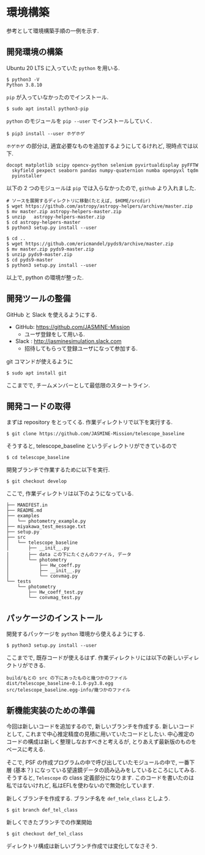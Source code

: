 # 環境構築
参考として環境構築手順の一例を示す.


## 開発環境の構築
Ubuntu 20 LTS に入っていた `python` を用いる.

``` console
$ python3 -V
Python 3.8.10
```


`pip` が入っていなかったのでインストール.

``` console
$ sudo apt install python3-pip
```

`python` のモジュールを `pip --user` でインストールしていく.

``` console
$ pip3 install --user ホゲホゲ
```
`ホゲホゲ` の部分は, 適宜必要なものを追加するようにしてるけれど, 現時点では以下.

```
docopt matplotlib scipy opencv-python selenium pyvirtualdisplay pyFFTW
  skyfield pexpect seaborn pandas numpy-quaternion numba openpyxl tqdm
  pyinstaller
```

以下の 2 つのモジュールは `pip` では入らなかったので, `github` より入れました.

``` console
# ソースを展開するディレクトリに移動(たとえば, $HOME/srcdir)
$ wget https://github.com/astropy/astropy-helpers/archive/master.zip
$ mv master.zip astropy-helpers-master.zip
$ unzip   astropy-helpers-master.zip
$ cd astropy-helpers-master
$ python3 setup.py install --user

$ cd ..
$ wget https://github.com/ericmandel/pyds9/archive/master.zip
$ mv master.zip pyds9-master.zip
$ unzip pyds9-master.zip
$ cd pyds9-master
$ python3 setup.py install --user
```

以上で, python の環境が整った.


## 開発ツールの整備
GitHub と Slack を使えるようにする.

- GitHub:  https://github.com/JASMINE-Mission
    - ユーザ登録をして用いる.
- Slack : http://jasminesimulation.slack.com
    - 招待してもらって登録ユーザになって参加する.

git コマンドが使えるように

``` console
$ sudo apt install git
```

ここまでで, チームメンバーとして最低限のスタートライン.


## 開発コードの取得
まずは repository をとってくる. 作業ディレクトリで以下を実行する.

```
$ git clone https://github.com/JASMINE-Mission/telescope_baseline
```

そうすると, telescope_baseline というディレクトリができているので

``` console
$ cd telescope_baseline
```

開発ブランチで作業するために以下を実行.

``` console
$ git checkout develop
```

ここで, 作業ディレクトリは以下のようになっている.

```
├── MANIFEST.in
├── README.md
├── examples
│   └── photometry_example.py
├── miyakawa_test_message.txt
├── setup.py
├── src
│   └── telescope_baseline
│       ├── __init__.py
│       ├── data この下にたくさんのファイル, データ
│       └── photometry
│           ├── Hw_coeff.py
│           ├── __init__.py
│           └── convmag.py
└── tests
    └── photometry
        ├── Hw_coeff_test.py
        └── convmag_test.py
```


## パッケージのインストール
開発するパッケージを `python` 環境から使えるようにする.

``` console
$ python3 setup.py install --user
```

ここまでで, 既存コードが使えるはず.
作業ディレクトリには以下の新しいディレクトリができる.

```
build/もとの src の下にあったものと幾つかのファイル
dist/telescope_baseline-0.1.0-py3.8.egg
src/telescope_baseline.egg-info/幾つかのファイル
```


## 新機能実装のための準備
今回は新しいコードを追加するので, 新しいブランチを作成する.
新しいコードとして, これまで中心推定精度の見積に用いていたコードとしたい.
中心推定のコードの構成は新しく整理しなおすべきと考えるが,
とりあえず最新版のものをベースに考える.

そこで, PSF の作成プログラムの中で呼び出していたモジュールの中で,
一番下層 (基本？) になっている望遠鏡データの読み込みをしているところにしてみる.
そうすると, `Telescope` の class 定義部分になります. このコードを書いたのは
私ではないけれど, 私はEFLを使わないので無効化しています.

新しくブランチを作成する. ブランチ名を `def_tele_class` としよう.

``` console
$ git branch def_tel_class
```

新しくできたブランチでの作業開始

``` console
$ git checkout def_tel_class
```

ディレクトリ構成は新しいブランチ作成では変化してなさそう.
